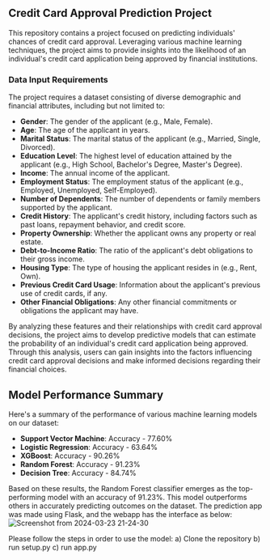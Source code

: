 ## Credit Card Approval Prediction Project

This repository contains a project focused on predicting individuals' chances of credit card approval. Leveraging various machine learning techniques, the project aims to provide insights into the likelihood of an individual's credit card application being approved by financial institutions.

### Data Input Requirements

The project requires a dataset consisting of diverse demographic and financial attributes, including but not limited to:

- **Gender**: The gender of the applicant (e.g., Male, Female).
- **Age**: The age of the applicant in years.
- **Marital Status**: The marital status of the applicant (e.g., Married, Single, Divorced).
- **Education Level**: The highest level of education attained by the applicant (e.g., High School, Bachelor's Degree, Master's Degree).
- **Income**: The annual income of the applicant.
- **Employment Status**: The employment status of the applicant (e.g., Employed, Unemployed, Self-Employed).
- **Number of Dependents**: The number of dependents or family members supported by the applicant.
- **Credit History**: The applicant's credit history, including factors such as past loans, repayment behavior, and credit score.
- **Property Ownership**: Whether the applicant owns any property or real estate.
- **Debt-to-Income Ratio**: The ratio of the applicant's debt obligations to their gross income.
- **Housing Type**: The type of housing the applicant resides in (e.g., Rent, Own).
- **Previous Credit Card Usage**: Information about the applicant's previous use of credit cards, if any.
- **Other Financial Obligations**: Any other financial commitments or obligations the applicant may have.

By analyzing these features and their relationships with credit card approval decisions, the project aims to develop predictive models that can estimate the probability of an individual's credit card application being approved. Through this analysis, users can gain insights into the factors influencing credit card approval decisions and make informed decisions regarding their financial choices.

## Model Performance Summary

Here's a summary of the performance of various machine learning models on our dataset:

- **Support Vector Machine**: Accuracy - 77.60%
- **Logistic Regression**: Accuracy - 63.64%
- **XGBoost**: Accuracy - 90.26%
- **Random Forest**: Accuracy - 91.23%
- **Decision Tree**: Accuracy - 84.74%

Based on these results, the Random Forest classifier emerges as the top-performing model with an accuracy of 91.23%. This model outperforms others in accurately predicting outcomes on the dataset.
The prediction app was made using Flask, and the webapp has the interface as below:
![Screenshot from 2024-03-23 21-24-30](https://github.com/Angshuman44/CREDIT_RISK/assets/113175952/c559cc81-c873-4e17-b393-395db195d319)



Please follow the steps in order to use the model:
a) Clone the repository
b) run setup.py
c) run app.py

